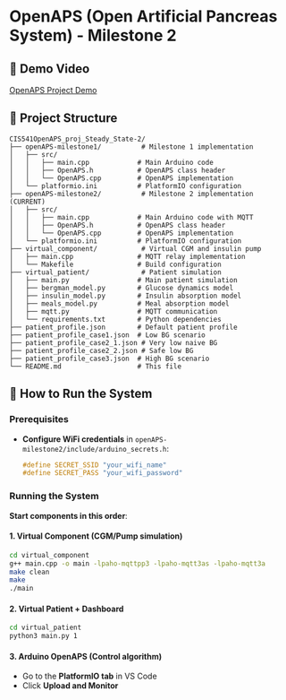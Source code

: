 # OpenAPS (Open Artificial Pancreas System) - Milestone 2

## 🎥 Demo Video

[OpenAPS Project Demo](https://www.loom.com/share/cebe19fa680b4c6697cc93dfe68d5df5)

## 📁 Project Structure

```
CIS541OpenAPS_proj_Steady_State-2/
├── openAPS-milestone1/          # Milestone 1 implementation
│   ├── src/
│   │   ├── main.cpp            # Main Arduino code
│   │   ├── OpenAPS.h           # OpenAPS class header
│   │   └── OpenAPS.cpp         # OpenAPS implementation
│   └── platformio.ini          # PlatformIO configuration
├── openAPS-milestone2/          # Milestone 2 implementation (CURRENT)
│   ├── src/
│   │   ├── main.cpp            # Main Arduino code with MQTT
│   │   ├── OpenAPS.h           # OpenAPS class header
│   │   └── OpenAPS.cpp         # OpenAPS implementation
│   └── platformio.ini          # PlatformIO configuration
├── virtual_component/           # Virtual CGM and insulin pump
│   ├── main.cpp                # MQTT relay implementation
│   └── Makefile                # Build configuration
├── virtual_patient/             # Patient simulation
│   ├── main.py                 # Main patient simulation
│   ├── bergman_model.py        # Glucose dynamics model
│   ├── insulin_model.py        # Insulin absorption model
│   ├── meals_model.py          # Meal absorption model
│   ├── mqtt.py                 # MQTT communication
│   └── requirements.txt        # Python dependencies
├── patient_profile.json        # Default patient profile
├── patient_profile_case1.json  # Low BG scenario
├── patient_profile_case2_1.json # Very low naive BG
├── patient_profile_case2_2.json # Safe low BG
├── patient_profile_case3.json  # High BG scenario
└── README.md                   # This file
```

## 🚀 How to Run the System

### Prerequisites
- **Configure WiFi credentials** in `openAPS-milestone2/include/arduino_secrets.h`:
  ```cpp
  #define SECRET_SSID "your_wifi_name"
  #define SECRET_PASS "your_wifi_password"
  ```

### Running the System

**Start components in this order**:

#### 1. Virtual Component (CGM/Pump simulation)
```bash
cd virtual_component
g++ main.cpp -o main -lpaho-mqttpp3 -lpaho-mqtt3as -lpaho-mqtt3a
make clean
make
./main
```

#### 2. Virtual Patient + Dashboard
```bash
cd virtual_patient
python3 main.py 1
```

#### 3. Arduino OpenAPS (Control algorithm)
- Go to the **PlatformIO tab** in VS Code
- Click **Upload and Monitor**

